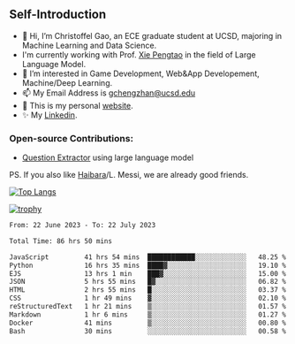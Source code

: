 ## Self-Introduction
- 👋 Hi, I’m Christoffel Gao, an ECE graduate student at UCSD, majoring in Machine Learning and Data Science.
- I'm currently working with Prof. [Xie Pengtao](https://pengtaoxie.github.io/) in the field of Large Language Model.
- 👀 I’m interested in Game Development, Web&App Developement, Machine/Deep Learning.
- 📫 My Email Address is gchengzhan@ucsd.edu
- 🌱 This is my personal [website](https://gaochengzhan.github.io/).
- ✨ My [Linkedin](https://www.linkedin.com/in/chengzhan-christoffel-gao/).

### Open-source Contributions:
- [Question Extractor](https://github.com/nestordemeure/question_extractor) using large language model

PS. If you also like [Haibara](https://www.detectiveconanworld.com/wiki/Ai_Haibara)/L. Messi, we are already good friends.

[![Top Langs](https://github-readme-stats.vercel.app/api/top-langs/?username=gaochengzhan&layout=compact&exclude_repo=CNN-based-Image-Recognition-for-AsianGiant-Hornets,Machine-Learning-and-Data-Computing-Tongji,NLP-on-Blogs-during-COVID-19-Pandemic,CSE258-Web-Mining-and-Recommder-System,Stock-Prediction-using-LSTM-Model)](https://github.com/anuraghazra/github-readme-stats)

[![trophy](https://github-profile-trophy.vercel.app/?username=gaochengzhan&theme=flat&row=1&margin-w=12)](https://github.com/ryo-ma/github-profile-trophy)

<!--START_SECTION:waka-->

```txt
From: 22 June 2023 - To: 22 July 2023

Total Time: 86 hrs 50 mins

JavaScript         41 hrs 54 mins  ████████████░░░░░░░░░░░░░   48.25 %
Python             16 hrs 35 mins  ████▓░░░░░░░░░░░░░░░░░░░░   19.10 %
EJS                13 hrs 1 min    ███▓░░░░░░░░░░░░░░░░░░░░░   15.00 %
JSON               5 hrs 55 mins   █▓░░░░░░░░░░░░░░░░░░░░░░░   06.82 %
HTML               2 hrs 55 mins   █░░░░░░░░░░░░░░░░░░░░░░░░   03.37 %
CSS                1 hr 49 mins    ▓░░░░░░░░░░░░░░░░░░░░░░░░   02.10 %
reStructuredText   1 hr 21 mins    ▒░░░░░░░░░░░░░░░░░░░░░░░░   01.57 %
Markdown           1 hr 6 mins     ▒░░░░░░░░░░░░░░░░░░░░░░░░   01.27 %
Docker             41 mins         ▒░░░░░░░░░░░░░░░░░░░░░░░░   00.80 %
Bash               30 mins         ░░░░░░░░░░░░░░░░░░░░░░░░░   00.58 %
```

<!--END_SECTION:waka-->

<!---
gaochengzhan/gaochengzhan is a ✨ special ✨ repository because its `README.md` (this file) appears on your GitHub profile.
You can click the Preview link to take a look at your changes.
--->
